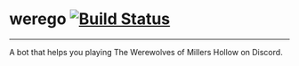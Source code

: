 # werego [![Build Status](https://travis-ci.org/vpenando/werego.svg)](https://travis-ci.org/vpenando/werego)
---
A bot that helps you playing The Werewolves of Millers Hollow on Discord.
